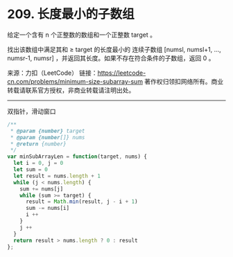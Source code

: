 # 209. 长度最小的子数组

给定一个含有 n 个正整数的数组和一个正整数 target 。

找出该数组中满足其和 ≥ target 的长度最小的 连续子数组 [numsl, numsl+1, ..., numsr-1, numsr] ，并返回其长度。如果不存在符合条件的子数组，返回 0 。

来源：力扣（LeetCode）
链接：https://leetcode-cn.com/problems/minimum-size-subarray-sum
著作权归领扣网络所有。商业转载请联系官方授权，非商业转载请注明出处。

---

双指针，滑动窗口

```js
/**
 * @param {number} target
 * @param {number[]} nums
 * @return {number}
 */
var minSubArrayLen = function(target, nums) {
  let i = 0, j = 0
  let sum = 0
  let result = nums.length + 1
  while (j < nums.length) {
    sum += nums[j]
    while (sum >= target) {
      result = Math.min(result, j - i + 1)
      sum -= nums[i]
      i ++
    }
    j ++
  }
  return result > nums.length ? 0 : result
};
```